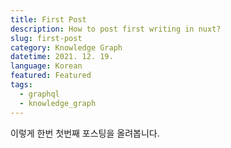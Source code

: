 ```yaml
---
title: First Post
description: How to post first writing in nuxt?
slug: first-post
category: Knowledge Graph
datetime: 2021. 12. 19.
language: Korean
featured: Featured
tags:
  - graphql
  - knowledge_graph
---
```


이렇게 한번 첫번째 포스팅을 올려봅니다.
<br>
<br>
<br>
<br>
<br>
<br>
<br>
<br>
<br>
<br>
<br>
<br>
<br>
<br>
<br>
<br>
<br>
<br>
<br>
<br>
